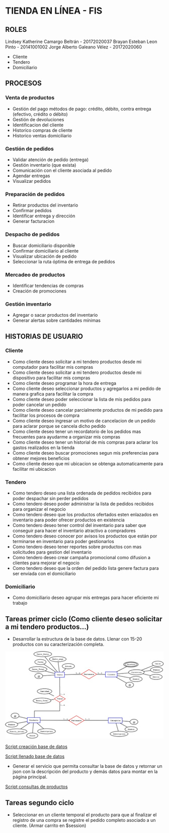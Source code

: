 # TIENDA EN LÍNEA - FIS
## ROLES

Lindsey Katherine Camargo Beltrán - 20172020037
Brayan Esteban Leon Pinto - 20141001002
Jorge Alberto Galeano Vélez - 20172020060


* Cliente
* Tendero
* Domiciliario

## PROCESOS
### Venta de productos 
* Gestión del pago métodos de pago: crédito, débito, contra entrega (efectivo, crédito o débito)
* Gestión de devoluciones
* Identificacion del cliente
* Historico compras de cliente
* Historico ventas domiciliario

### Gestión de pedidos
* Validar atención de pedido (entrega)
* Gestión inventario (que exista)
* Comunicación con el cliente asociada al pedido
* Agendar entregas
* Visualizar pedidos

### Preparación de pedidos
* Retirar productos del inventario
* Confirmar pedidos
* Identificar entrega y dirección
* Generar facturacion

### Despacho de pedidos
* Buscar domiciliario disponible
* Confirmar domiciliario al cliente
* Visualizar ubicación de pedido
* Seleccionar la ruta óptima de entrega de pedidos

### Mercadeo de productos
* Identificar tendencias de compras
* Creación de promociones

### Gestión inventario
* Agregar o sacar productos del inventario
* Generar alertas sobre cantidades mínimas

## HISTORIAS DE USUARIO
### Cliente 
* Como cliente deseo solicitar a mi tendero productos desde mi computador para facilitar mis compras
* Como cliente deseo solicitar a mi tendero productos desde mi dispositivo para facilitar mis compras 
* Como cliente deseo programar la hora de entrega
* Como cliente deseo seleccionar productos y agregarlos a mi pedido de manera grafica para facilitar la compra
* Como cliente deseo poder seleccionar la lista de mis pedidos para poder cancelar un pedido
* Como cliente deseo cancelar parcialmente productos de mi pedido para facilitar los procesos de compra
* Como cliente deseo ingresar un motivo de cancelacion de un pedido para aclarar porque se cancela dicho pedido
* Como cliente deseo tener un recordatorio de los pedidos mas frecuentes para ayudarme a organizar mis compras
* Como cliente deseo tener un historial de mis compras para aclarar los gastos realizados en la tienda
* Como cliente deseo buscar promociones segun mis preferencias para obtener mejores beneficios
* Como cliente deseo que mi ubicacion se obtenga automaticamente para facilitar mi ubicacion

### Tendero
* Como tendero deseo una lista ordenada de pedidos recibidos para poder despachar sin perder pedidos 
* Como tendero deseo poder administrar la lista de pedidos recibidos para organizar el negocio
* Como tendero deseo que los productos ofertados esten enlazados en inventario para poder ofrecer productos en existencia
* Como tendero deseo tener control del inventario para saber que conseguir para hacer el inventario atractivo a compradores
* Como tendero deseo conocer por avisos los productos que están por terminarse en inventario para poder gestionarlos
* Como tendero deseo tener reportes sobre productos con mas solicitudes para gestion del inventario
* Como tendero deseo crear campaña promocional como difusion a clientes para mejorar el negocio
* Como tendero deseo que la orden del pedido lista genere factura para ser enviada con el domiciliario

### Domiciliario
* Como domiciliario deseo agrupar mis entregas para hacer eficiente mi trabajo

## Tareas primer ciclo (Como cliente deseo solicitar a mi tendero productos...)
* Desarrollar la estructura de la base de datos. Llenar con 15-20 productos con su caracterización completa.

![Diagrama DB](diagrama_db.jpg)

[Script creación base de datos](https://github.com/jagaleanov/tienda/blob/main/01_BD.sql)

[Script llenado base de datos](https://github.com/jagaleanov/tienda/blob/main/02_script_llenado.sql)

* Generar el servicio que permita consultar la base de datos y retornar un json con la descripción del producto y demás datos para montar en la página principal.

[Script consultas de productos](https://github.com/jagaleanov/tienda/blob/main/03_db_consummer.php)

## Tareas segundo ciclo
* Seleccionar en un cliente temporal el producto para que al finalizar el registro de una compra se registre el pedido completo asociado a un cliente. (Armar carrito en $session)